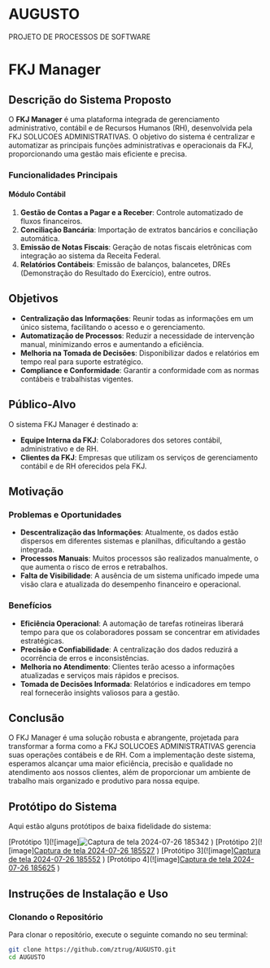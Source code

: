 # AUGUSTO
PROJETO DE PROCESSOS DE SOFTWARE 
# FKJ Manager

## Descrição do Sistema Proposto

O **FKJ Manager** é uma plataforma integrada de gerenciamento administrativo, contábil e de Recursos Humanos (RH), desenvolvida pela FKJ SOLUCOES ADMINISTRATIVAS. O objetivo do sistema é centralizar e automatizar as principais funções administrativas e operacionais da FKJ, proporcionando uma gestão mais eficiente e precisa.

### Funcionalidades Principais

#### Módulo Contábil
1. **Gestão de Contas a Pagar e a Receber**: Controle automatizado de fluxos financeiros.
2. **Conciliação Bancária**: Importação de extratos bancários e conciliação automática.
3. **Emissão de Notas Fiscais**: Geração de notas fiscais eletrônicas com integração ao sistema da Receita Federal.
4. **Relatórios Contábeis**: Emissão de balanços, balancetes, DREs (Demonstração do Resultado do Exercício), entre outros.

## Objetivos

- **Centralização das Informações**: Reunir todas as informações em um único sistema, facilitando o acesso e o gerenciamento.
- **Automatização de Processos**: Reduzir a necessidade de intervenção manual, minimizando erros e aumentando a eficiência.
- **Melhoria na Tomada de Decisões**: Disponibilizar dados e relatórios em tempo real para suporte estratégico.
- **Compliance e Conformidade**: Garantir a conformidade com as normas contábeis e trabalhistas vigentes.

## Público-Alvo

O sistema FKJ Manager é destinado a:
- **Equipe Interna da FKJ**: Colaboradores dos setores contábil, administrativo e de RH.
- **Clientes da FKJ**: Empresas que utilizam os serviços de gerenciamento contábil e de RH oferecidos pela FKJ.

## Motivação

### Problemas e Oportunidades

- **Descentralização das Informações**: Atualmente, os dados estão dispersos em diferentes sistemas e planilhas, dificultando a gestão integrada.
- **Processos Manuais**: Muitos processos são realizados manualmente, o que aumenta o risco de erros e retrabalhos.
- **Falta de Visibilidade**: A ausência de um sistema unificado impede uma visão clara e atualizada do desempenho financeiro e operacional.

### Benefícios

- **Eficiência Operacional**: A automação de tarefas rotineiras liberará tempo para que os colaboradores possam se concentrar em atividades estratégicas.
- **Precisão e Confiabilidade**: A centralização dos dados reduzirá a ocorrência de erros e inconsistências.
- **Melhoria no Atendimento**: Clientes terão acesso a informações atualizadas e serviços mais rápidos e precisos.
- **Tomada de Decisões Informada**: Relatórios e indicadores em tempo real fornecerão insights valiosos para a gestão.

## Conclusão

O FKJ Manager é uma solução robusta e abrangente, projetada para transformar a forma como a FKJ SOLUCOES ADMINISTRATIVAS gerencia suas operações contábeis e de RH. Com a implementação deste sistema, esperamos alcançar uma maior eficiência, precisão e qualidade no atendimento aos nossos clientes, além de proporcionar um ambiente de trabalho mais organizado e produtivo para nossa equipe.

## Protótipo do Sistema

Aqui estão alguns protótipos de baixa fidelidade do sistema:

[Protótipo 1](![image]![Captura de tela 2024-07-26 185342](https://github.com/user-attachments/assets/dedf6e6d-6bfe-42f2-bbf1-dc625075aa60)
)
[Protótipo 2](![image][Captura de tela 2024-07-26 185527](https://github.com/user-attachments/assets/4ec967dc-91dd-4035-93f2-b9f1d152e3a5)
)
[Protótipo 3](![image][Captura de tela 2024-07-26 185552](https://github.com/user-attachments/assets/fcdfe673-e33c-46c6-853f-8fc74d89d232)
)
[Protótipo 4](![image][Captura de tela 2024-07-26 185625](https://github.com/user-attachments/assets/99d942d6-f7c5-4030-923e-491597475014)
)

## Instruções de Instalação e Uso

### Clonando o Repositório

Para clonar o repositório, execute o seguinte comando no seu terminal:

```bash
git clone https://github.com/ztrug/AUGUSTO.git
cd AUGUSTO

